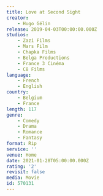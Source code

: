 ```yaml
---
title: Love at Second Sight
creator:
    - Hugo Gélin
release: 2019-04-03T00:00:00.000Z
studios:
    - Zazi Films
    - Mars Film
    - Chapka Films
    - Belga Productions
    - France 3 Cinéma
    - C8 Films
language:
    - French
    - English
country:
    - Belgium
    - France
length: 117
genre:
    - Comedy
    - Drama
    - Romance
    - Fantasy
format: Rip
service: ''
venue: Home
date: 2021-01-28T05:00:00.000Z
rating: '2'
revisit: false
media: Movie
id: 570131
---
```



